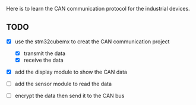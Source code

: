 Here is to learn the CAN communication protocol for the industrial devices. 

## TODO

- [x] use the stm32cubemx to creat the CAN communication project
  - [x] transmit the data
  - [x] receive the data
- [x] add the display module to show the CAN data
- [ ] add the sensor module to read the data
- [ ] encrypt the data then send it to the CAN bus

